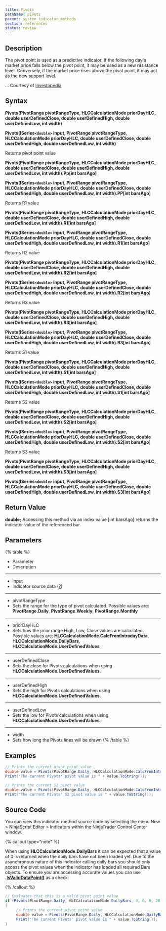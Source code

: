 ```yaml
---
title: Pivots
pathName: pivots
parent: system_indicator_methods
section: references
status: review
---
```


## Description

The pivot point is used as a predictive indicator. If the following day's market price falls below the pivot point, it may be used as a new resistance level. Conversely, if the market price rises above the pivot point, it may act as the new support level.

... Courtesy of [Investopedia](http://www.investopedia.com/articles/technical/04/041404.asp)

## Syntax

**Pivots(PivotRange pivotRangeType, HLCCalculationMode priorDayHLC, double userDefinedClose, double userDefinedHigh, double userDefinedLow, int width)**  

**Pivots(ISeries`<double>` input, PivotRange pivotRangeType, HLCCalculationMode priorDayHLC, double userDefinedClose, double userDefinedHigh, double userDefinedLow, int width)**

Returns pivot point value  

**Pivots(PivotRange pivotRangeType, HLCCalculationMode priorDayHLC, double userDefinedClose, double userDefinedHigh, double userDefinedLow, int width).Pp[int barsAgo]**  

**Pivots(ISeries`<double>` input, PivotRange pivotRangeType, HLCCalculationMode priorDayHLC, double userDefinedClose, double userDefinedHigh, double userDefinedLow, int width).PP[int barsAgo]**

Returns R1 value  

**Pivots(PivotRange pivotRangeType, HLCCalculationMode priorDayHLC, double userDefinedClose, double userDefinedHigh, double userDefinedLow, int width).R1[int barsAgo]**  

**Pivots(ISeries`<double>` input, PivotRange pivotRangeType, HLCCalculationMode priorDayHLC, double userDefinedClose, double userDefinedHigh, double userDefinedLow, int width).R1[int barsAgo]**

Returns R2 value  

**Pivots(PivotRange pivotRangeType, HLCCalculationMode priorDayHLC, double userDefinedClose, double userDefinedHigh, double userDefinedLow, int width).R2[int barsAgo]**  

**Pivots(ISeries`<double>` input, PivotRange pivotRangeType, HLCCalculationMode priorDayHLC, double userDefinedClose, double userDefinedHigh, double userDefinedLow, int width).R2[int barsAgo]**

Returns R3 value  

**Pivots(PivotRange pivotRangeType, HLCCalculationMode priorDayHLC, double userDefinedClose, double userDefinedHigh, double userDefinedLow, int width).R3[int barsAgo]**  

**Pivots(ISeries`<double>` input, PivotRange pivotRangeType, HLCCalculationMode priorDayHLC, double userDefinedClose, double userDefinedHigh, double userDefinedLow, int width).R3[int barsAgo]**

Returns S1 value  

**Pivots(PivotRange pivotRangeType, HLCCalculationMode priorDayHLC, double userDefinedClose, double userDefinedHigh, double userDefinedLow, int width).S1[int barsAgo]**  

**Pivots(ISeries`<double>` input, PivotRange pivotRangeType, HLCCalculationMode priorDayHLC, double userDefinedClose, double userDefinedHigh, double userDefinedLow, int width).S1[int barsAgo]**

Returns S2 value  

**Pivots(PivotRange pivotRangeType, HLCCalculationMode priorDayHLC, double userDefinedClose, double userDefinedHigh, double userDefinedLow, int width).S2[int barsAgo]**  

**Pivots(ISeries`<double>` input, PivotRange pivotRangeType, HLCCalculationMode priorDayHLC, double userDefinedClose, double userDefinedHigh, double userDefinedLow, int width).S2[int barsAgo]**

Returns S3 value  

**Pivots(PivotRange pivotRangeType, HLCCalculationMode priorDayHLC, double userDefinedClose, double userDefinedHigh, double userDefinedLow, int width).S3[int barsAgo]**  

**Pivots(ISeries`<double>` input, PivotRange pivotRangeType, HLCCalculationMode priorDayHLC, double userDefinedClose, double userDefinedHigh, double userDefinedLow, int width).S3[int barsAgo]**

## Return Value

**double;** Accessing this method via an index value [int barsAgo] returns the indicator value of the referenced bar.

## Parameters

{% table %}

* Parameter
* Description

---

* input
* Indicator source data ([?](valid_input_data_for_indicator.htm))

---

* pivotRangeType
* Sets the range for the type of pivot calculated. Possible values are: **PivotRange.Daily**, **PivotRange.Weekly**, **PivotRange.Monthly**

---

* priorDayHLC
* Sets how the prior range High, Low, Close values are calculated. Possible values are: **HLCCalculationMode.CalcFromIntradayData**, **HLCCalculationMode.DailyBars**, **HLCCalculationMode.UserDefinedValues**

---

* userDefinedClose
* Sets the close for Pivots calculations when using **HLCCalculationMode.UserDefinedValues**.

---

* userDefinedHigh
* Sets the high for Pivots calculations when using **HLCCalculationMode.UserDefinedValues**.

---

* userDefinedLow
* Sets the low for Pivots calculations when using **HLCCalculationMode.UserDefinedValues**.

---

* width
* Sets how long the Pivots lines will be drawn
{% /table %}

## Examples

```csharp
// Prints the current pivot point value
double value = Pivots(PivotRange.Daily, HLCCalculationMode.CalcFromIntradayData, 0, 0, 0, 20).Pp[0];
Print("The current Pivots' pivot value is " + value.ToString());

// Prints the current S2 pivot value
double value = Pivots(PivotRange.Daily, HLCCalculationMode.CalcFromIntradayData, 0, 0, 0, 20).S2[0];
Print("The current Pivots' S2 pivot value is " + value.ToString());
```

## Source Code

You can view this indicator method source code by selecting the menu New > NinjaScript Editor > Indicators within the NinjaTrader Control Center window.

{% callout type="note" %}

When using **HLCCalculationMode.DailyBars** it can be expected that a value of 0 is returned when the daily bars have not been loaded yet. Due to the asynchronous nature of this indicator calling daily bars you should only access the pivot values when the indicator has loaded all required Bars objects. To ensure you are accessing accurate values you can use **.[IsValidDataPoint()](isvaliddatapoint.htm)** as a check:

{% /callout %}

```csharp
// Evaluates that this is a valid pivot point value
if (Pivots(PivotRange.Daily, HLCCalculationMode.DailyBars, 0, 0, 0, 20).Pp.IsValidDataPoint(0))
{
     // Prints the current pivot point value
     double value = Pivots(PivotRange.Daily, HLCCalculationMode.DailyBars, 0, 0, 0, 20).Pp[0];
     Print("The current Pivots' pivot value is " + value.ToString());
}
```

